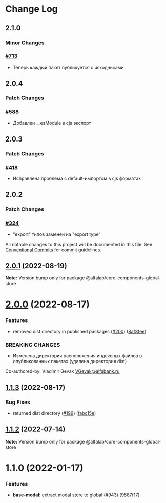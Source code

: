 # Change Log

## 2.1.0

### Minor Changes

### [#713](https://github.com/core-ds/core-components/pull/713)

-   Теперь каждый пакет публикуется с исходниками

## 2.0.4

### Patch Changes

### [#588](https://github.com/core-ds/core-components/pull/588)

-   Добавлен \_\_esModule в cjs экспорт

## 2.0.3

### Patch Changes

### [#418](https://github.com/core-ds/core-components/pull/418)

-   Исправлена проблема с default-импортом в cjs форматах

## 2.0.2

### Patch Changes

### [#324](https://github.com/core-ds/core-components/pull/324)

-   "export" типов заменен на "export type"

All notable changes to this project will be documented in this file.
See [Conventional Commits](https://conventionalcommits.org) for commit guidelines.

## [2.0.1](https://github.com/core-ds/core-components/compare/@alfalab/core-components-global-store@2.0.0...@alfalab/core-components-global-store@2.0.1) (2022-08-19)

**Note:** Version bump only for package @alfalab/core-components-global-store

# [2.0.0](https://github.com/core-ds/core-components/compare/@alfalab/core-components-global-store@1.1.3...@alfalab/core-components-global-store@2.0.0) (2022-08-17)

### Features

-   removed dist directory in published packages ([#200](https://github.com/core-ds/core-components/issues/200)) ([8af8fee](https://github.com/core-ds/core-components/commit/8af8fee53ca0bd19fa2d1ca1422e0df23096e2c8))

### BREAKING CHANGES

-   Изменена директория расположения индексных файлов в опубликованных пакетах (удалена
    директория dist)

Co-authored-by: Vladimir Gevak <VGevak@alfabank.ru>

## [1.1.3](https://github.com/core-ds/core-components/compare/@alfalab/core-components-global-store@1.1.2...@alfalab/core-components-global-store@1.1.3) (2022-08-17)

### Bug Fixes

-   returned dist directory ([#199](https://github.com/core-ds/core-components/issues/199)) ([fabc15e](https://github.com/core-ds/core-components/commit/fabc15effa1457ca65ec7238206f1b1fc2a2a613))

## [1.1.2](https://github.com/core-ds/core-components/compare/@alfalab/core-components-global-store@1.1.1...@alfalab/core-components-global-store@1.1.2) (2022-07-14)

**Note:** Version bump only for package @alfalab/core-components-global-store

# 1.1.0 (2022-01-17)

### Features

-   **base-modal:** extract modal store to global ([#943](https://github.com/core-ds/core-components/issues/943)) ([9587f17](https://github.com/core-ds/core-components/commit/9587f1773bb690ac6696077509d4a519aa109198))
